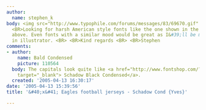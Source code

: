 ```yaml
---
author:
  name: stephen_k
body: <img src="http://www.typophile.com/forums/messages/83/69670.gif" alt=""> <BR>
  <BR>Looking for harsh American style fonts like the one shown in the Eagles logo
  above. Even fonts with a similar mood would be great as I&#39;ll be modifing it
  in illustrator. <BR> <BR>Kind regards <BR> <BR>Stephen
comments:
- author:
    name: Bald Condensed
    picture: 110564
  body: The capitals look quite like <a href="http://www.fontshop.com/?fuseaction=catalog.fontdetail&amp;searchby=manufacturer&amp;displayfontid=BT.854.0.1"
    target="_blank"> Schadow Black Condensed</a>.
  created: '2005-04-13 16:30:17'
date: '2005-04-13 15:39:56'
title: '&#40;x&#41; Eagles football jerseys - Schadow Cond {Yves}'

---
```

